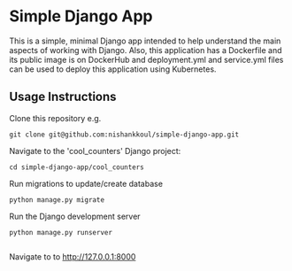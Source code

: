 # Simple Django App
This is a simple, minimal Django app intended to help understand the main aspects of working with Django. Also, this application has a Dockerfile and its public image is on DockerHub and deployment.yml and service.yml files can be used to deploy this application using Kubernetes.

## Usage Instructions
Clone this repository e.g.

```
git clone git@github.com:nishankkoul/simple-django-app.git
```

Navigate to the 'cool_counters' Django project:

```
cd simple-django-app/cool_counters
```

Run migrations to update/create database
```
python manage.py migrate
```

Run the Django development server
```
python manage.py runserver


```

Navigate to to http://127.0.0.1:8000
